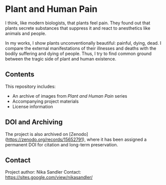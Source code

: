 # **Plant and Human Pain**
I think, like modern biologists, that plants feel pain. They found out that plants secrete substances that suppress it and react to anesthetics like animals and people.

In my works, I show plants unconventionally beautiful: painful, dying, dead. I compare the external manifestations of their illnesses and deaths with the bodily suffering and dying of people. Thus, I try to find common ground between the tragic side of plant and human existence.
## Contents
This repository includes:
- An archive of images from *Plant and Human Pain* series
- Accompanying project materials
- License information
## DOI and Archiving
The project is also archived on [Zenodo] (https://zenodo.org/records/15652791), where it has been assigned a permanent DOI for citation and long-term preservation.
## Contact
Project author: Nika Sandler
Contact: https://sites.google.com/view/nikasandler/
